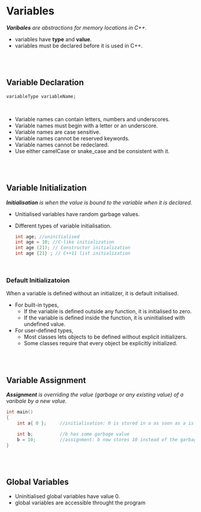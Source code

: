 # Variables

_**Varibales** are abstractions for memory locations in C++._

- variables have **type** and **value**.
- variables must be declared before it is used in C++.

<br>
<br>

## Variable Declaration

```
variableType variableName;
```

<br>

- Variable names can contain letters, numbers and underscores.
- Variable names must begin with a letter or an underscore.
- Variable names are case sensitive.
- Variable names cannot be reserved keywords.
- Variable names cannot be redeclared.
- Use either camelCase or snake_case and be consistent with it.

<br>
<br>

## Variable Initialization

_**Initialisation** is when the value is bound to the variable when it is declared._

- Unitialised variables have random garbage values.
- Different types of variable initialisation.

  ```cpp
  int age; //uninitialised
  int age = 10; //C-like initialization
  int age (21); // Constructor initialization
  int age {21} ; // C++11 list initialization
  ```

<br>

### Default Initializatoion

When a variable is defined without an initializer, it is default initialised.

- For built-in types,
  - If the variable is defined outside any function, it is initialised to zero.
  - If the variable is defined inside the function, it is uninitialised with undefined value.
- For user-defined types,
  - Most classes lets objects to be defined without explicit initializers.
  - Some classes require that every object be explicitly initialized.

<br>
<br>

## Variable Assignment

_**Assignment** is overriding the value (garbage or any existing value) of a varibale by a new value._

```cpp
int main()
{
	int a{ 0 };		//initialisation: 0 is stored in a as soon as a is created

	int b;			//b has some garbage value
	b = 10;			//assignment: b now stores 10 instead of the garbage value
}
```

<br>
<br>

## Global Variables

- Uninitialised global variables have value 0.
- global variables are accessible throught the program

<br>
<br>
<br>
